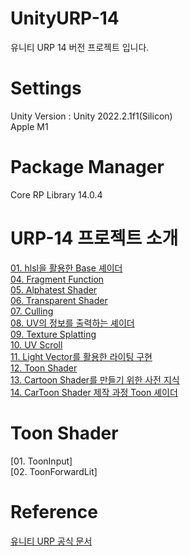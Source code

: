 # UnityURP-14
유니티 URP 14 버전 프로젝트 입니다.

# Settings      
Unity Version : Unity 2022.2.1f1(Silicon)        
Apple M1      

# Package Manager
Core RP Library 14.0.4

# URP-14 프로젝트 소개
[01. hlsl을 활용한 Base 셰이더](https://github.com/eungyukm/UnityURP-14/wiki/04.-Fragment-Function)     
[04. Fragment Function](https://github.com/eungyukm/UnityURP-14/wiki/04.-Fragment-Function)         
[05. Alphatest Shader](https://github.com/eungyukm/UnityURP-14/wiki/05.-Alphatest-Shader)           
[06. Transparent Shader](https://github.com/eungyukm/UnityURP-14/wiki/06.-Transparent-Shader)          
[07. Culling](https://github.com/eungyukm/UnityURP-14/wiki/07.-Culling)        
[08. UV의 정보를 출력하는 셰이더](https://github.com/eungyukm/UnityURP-14/wiki/08.-UV%EC%9D%98-%EC%A0%95%EB%B3%B4%EB%A5%BC-%EC%B6%9C%EB%A0%A5%ED%95%98%EB%8A%94-%EC%85%B0%EC%9D%B4%EB%8D%94)          
[09. Texture Splatting](https://github.com/eungyukm/UnityURP-14/wiki/09.-Texture-Splatting)      
[10. UV Scroll](https://github.com/eungyukm/UnityURP-14/wiki/10.-UV-Scroll)       
[11. Light Vector를 활용한 라이팅 구현](https://github.com/eungyukm/UnityURP-14/wiki/11.-Light-Vector%EB%A5%BC-%ED%99%9C%EC%9A%A9%ED%95%9C-%EB%9D%BC%EC%9D%B4%ED%8C%85-%EA%B5%AC%ED%98%84)       
[12. Toon Shader](https://github.com/eungyukm/UnityURP-14/wiki/12.-Toon-Shader)       
[13. Cartoon Shader를 만들기 위한 사전 지식](https://github.com/eungyukm/UnityURP-14/wiki/13.-Cartoon-Shader%EB%A5%BC-%EB%A7%8C%EB%93%A4%EA%B8%B0-%EC%9C%84%ED%95%9C-%EC%82%AC%EC%A0%84-%EC%A7%80%EC%8B%9D)        
[14. CarToon Shader 제작 과정 Toon 셰이더](https://github.com/eungyukm/UnityURP-14/wiki/14.--CarToon-Shader-%EC%A0%9C%EC%9E%91-%EA%B3%BC%EC%A0%95-Toon-%EC%85%B0%EC%9D%B4%EB%8D%94)     

# Toon Shader
[01. ToonInput]       
[02. ToonForwardLit]      

# Reference
[유니티 URP 공식 문서](https://docs.unity3d.com/Packages/com.unity.render-pipelines.universal@14.0/manual/whats-new/urp-whats-new.html)
